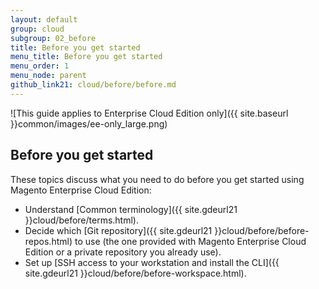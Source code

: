 ```yaml
---
layout: default
group: cloud
subgroup: 02_before
title: Before you get started
menu_title: Before you get started
menu_order: 1
menu_node: parent
github_link21: cloud/before/before.md
---
```


![This guide applies to Enterprise Cloud Edition only]({{ site.baseurl }}common/images/ee-only_large.png) 


## Before you get started
These topics discuss what you need to do before you get started using Magento Enterprise Cloud Edition:

*	Understand [Common terminology]({{ site.gdeurl21 }}cloud/before/terms.html).
*	Decide which [Git repository]({{ site.gdeurl21 }}cloud/before/before-repos.html) to use (the one provided with Magento Enterprise Cloud Edition or a private repository you already use).
*	Set up [SSH access to your workstation and install the CLI]({{ site.gdeurl21 }}cloud/before/before-workspace.html).
